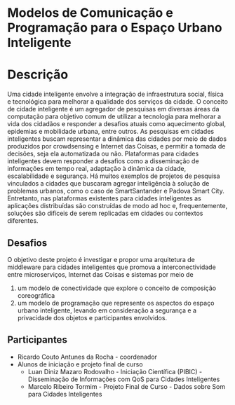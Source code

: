 # Modelos de Comunicação e Programação para o Espaço Urbano Inteligente

# Descrição

Uma cidade inteligente envolve a integração de infraestrutura social, física e tecnológica para melhorar a qualidade dos serviços da cidade. O conceito de cidade
inteligente é um agregador de pesquisas em diversas áreas da computação para objetivo comum de utilizar a tecnologia para melhorar a vida dos cidadãos e responder a
desafios atuais como aquecimento global, epidemias e mobilidade urbana, entre outros. As pesquisas em cidades inteligentes buscam representar a dinâmica das
cidades por meio de dados produzidos por crowdsensing e Internet das Coisas, e permitir a tomada de decisões, seja ela automatizada ou não. Plataformas para cidades
inteligentes devem responder a desafios como a disseminação de informações em tempo real, adaptação à dinâmica da cidade, escalabilidade e segurança. Há muitos
exemplos de projetos de pesquisa vinculados a cidades que buscaram agregar inteligência à solução de problemas urbanos, como o caso de SmartSantander e Padova
Smart City. Entretanto, nas plataformas existentes para cidades inteligentes as aplicações distribuídas são construídas de modo ad hoc e, frequentemente, soluções são
difíceis de serem replicadas em cidades ou contextos diferentes. 

## Desafios

O objetivo deste projeto é investigar e propor uma arquitetura de middleware para cidades inteligentes que promova a interconectividade entre microserviços, Internet das Coisas e sistemas por meio de 

1. um modelo de conectividade que explore o conceito de composição coreográfica
2. um modelo de programação que represente os aspectos do espaço urbano inteligente, levando em consideração a segurança e a privacidade dos objetos e participantes envolvidos.

## Participantes

* Ricardo Couto Antunes da Rocha - coordenador
* Alunos de iniciação e projeto final de curso
  * Luan Diniz Mazaro Rodovalho - Iniciação Científica (PIBIC) - Disseminação de Informações com QoS para Cidades Inteligentes
  * Marcelo Ribeiro Tormim - Projeto Final de Curso - Dados sobre Som para Cidades Inteligentes

